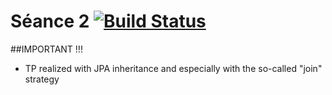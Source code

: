 # Séance 2 [![Build Status](https://travis-ci.org/centralelille/2017-2018-poo4-seance1.svg?branch=master)](https://travis-ci.org/Hercules0402/ig2i-le4-poo-2018-seance2)

##IMPORTANT !!!

- TP realized with JPA inheritance and especially with the so-called "join" strategy